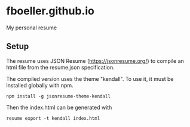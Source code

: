 # fboeller.github.io
My personal resume

## Setup

The resume uses JSON Resume (https://jsonresume.org/) to compile an html file from the resume.json specification.

The compiled version uses the theme "kendall".
To use it, it must be installed globally with npm.
  
  `npm install -g jsonresume-theme-kendall`
  
Then the index.html can be generated with

  `resume export -t kendall index.html`

